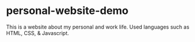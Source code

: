 # personal-website-demo
This is a website about my personal and work life.
Used languages such as HTML, CSS, & Javascript.
